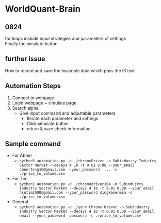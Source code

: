 # WorldQuant-Brain
## 0824 
for loops include input strategies and parameters of settings  
Finally the simulate button
## further issue
How to record and save the Insample data which pass the IS test

## Automation Steps
1. Connect to webpage
2. Login webpage ~ simulate page
3. Search alpha
    * Give input command and adjustable parameters
        * Iterate each parameter and settings
        * Click simulate button
        * return & save check information

## Sample command
* For Abner
  * `python3 automation.py -d ./chromeDriver -n Subindustry Industry Sector Market --decays 4 10 -t 0.01 0.08 --your_email abnerteng16@gmail.com --your_password .... -c ./price_to_volume.csv`
* For Tim
  * `python3 automation.py -d ./chromedriver104 -n Subindustry Industry Sector Market --decays 4 10 -t 0.01 0.08 --your_email hsutim2000@gmail.com --your_password Kingkasermin -c ./price_to_volume.csv`
* General
  * `python3 automation.py -d ./your Chrome Driver -n Subindustry Industry Sector Market --decays 4 10 -t 0.01 0.08 --your_email email --your_password  password -c ./price_to_volume.csv`
